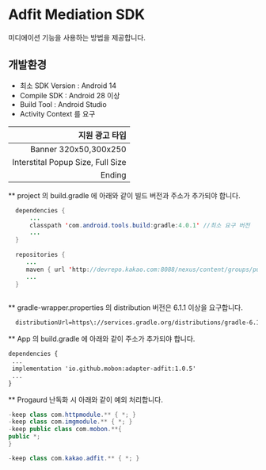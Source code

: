 # Adfit Mediation SDK

 미디에이션 기능을 사용하는 방법을 제공합니다.

## 개발환경
- 최소 SDK Version : Android 14
- Compile SDK : Android 28 이상
- Build Tool : Android Studio 
- Activity Context 를 요구

|지원 광고 타입|
|---:|
|Banner 320x50,300x250|
|Interstital Popup Size, Full Size|
|Ending|

**  project 의 build.gradle 에 아래와 같이 빌드 버전과 주소가 추가되야 합니다.
  ```java  
    dependencies {
        ...
        classpath 'com.android.tools.build:gradle:4.0.1' //최소 요구 버전
        ...
    }
    
    repositories { 
       ...
       maven { url 'http://devrepo.kakao.com:8088/nexus/content/groups/public/'} // necessary for Adfit
       ...
    }
    
```


**  gradle-wrapper.properties 의  distribution 버전은 6.1.1 이상을 요구합니다.
 ```XML
   distributionUrl=https\://services.gradle.org/distributions/gradle-6.1.1-all.zip
```


**  App 의 build.gradle 에 아래와 같이 주소가 추가되야 합니다.
 ```XML
dependencies {
  ...
  implementation 'io.github.mobon:adapter-adfit:1.0.5' 
  ...
}
```
   
**  Progaurd 난독화 시 아래와 같이 예외 처리합니다.
 ```java
 -keep class com.httpmodule.** { *; }
-keep class com.imgmodule.** { *; }
-keep public class com.mobon.**{
 public *;
}

-keep class com.kakao.adfit.** { *; }
```
